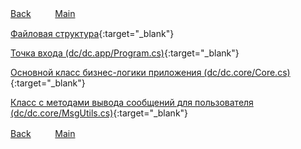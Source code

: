 [Back](../index.md)ㅤㅤㅤ[Main](../../index.md)

[Файловая структура](../dc){:target="_blank"}

[Точка входа (dc/dc.app/Program.cs)](../dc/dc.app/Program.cs){:target="_blank"}

[Основной класс бизнес-логики приложения (dc/dc.core/Core.cs)](../dc/dc.core/Core.cs){:target="_blank"}

[Класс с методами вывода сообщений для пользователя (dc/dc.core/MsgUtils.cs)](../dc/dc.core/MsgUtils.cs){:target="_blank"}

[Back](../index.md)ㅤㅤㅤ[Main](../../index.md)
